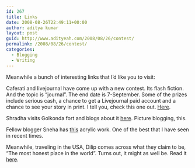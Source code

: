```yaml
---
id: 267
title: Links
date: 2008-08-26T22:49:11+00:00
author: aditya kumar
layout: post
guid: http://www.adityeah.com/2008/08/26/contest/
permalink: /2008/08/26/contest/
categories:
  - Blogging
  - Writing
---
```

Meanwhile a bunch of interesting links that I&#8217;d like you to visit:

Caferati and livejournal have come up with a new contest. Its flash fiction. And the topic is &#8220;journal&#8221;. The end date is 7-September. Some of the prizes include serious cash, a chance to get a Livejournal paid account and a chance to see your story in print. I tell you, check this one out. [Here](http://livejournal.caferati.com/contests/quick-tales-prizes/).

Shradha visits Golkonda fort and blogs about it [here](http://shradharev.blogspot.com/2008/08/golkonda-fort.html). Picture blogging, this.

Fellow blogger Sneha has [this](http://afewstrangethings.blogspot.com/2008/08/weekend-acrylic-moods.html) acrylic work. One of the best that I have seen in recent times. 

Meanwhile, traveling in the USA, Dilip comes across what they claim to be, &#8220;The most honest place in the world&#8221;. Turns out, it might as well be. Read it [here](http://dcubed.blogspot.com/2008/08/near-fountain.html).